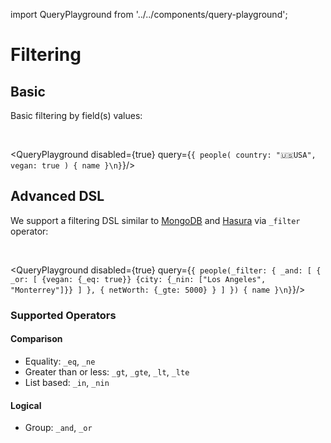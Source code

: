 import QueryPlayground from '../../components/query-playground';

# Filtering

## Basic

Basic filtering by field(s) values:

<br />

<QueryPlayground disabled={true} query={`{
people(
  country: "🇺🇸USA", 
  vegan: true
) {
  name
}\n}`}/>

## Advanced DSL

We support a filtering DSL similar to [MongoDB](https://docs.mongodb.com/manual/reference/operator/query/) and [Hasura](https://hasura.io/docs/1.0/graphql/core/queries/query-filters.html) via `_filter` operator:

<br />

<QueryPlayground disabled={true} query={`{
people(_filter: {
  _and: [
    {
      _or: [
        {vegan: {_eq: true}}
        {city: {_nin: ["Los Angeles", "Monterrey"]}}
      ]
    },
    {
      netWorth: {_gte: 5000}
    }
  ]
}) {
  name
}\n}`}/>

### Supported Operators

#### Comparison

- Equality: `_eq`, `_ne` 
- Greater than or less: `_gt`, `_gte`, `_lt`, `_lte`
- List based: `_in`, `_nin`

#### Logical

- Group: `_and`, `_or`